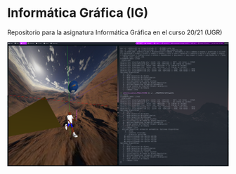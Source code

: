 # Informática Gráfica (IG)
Repositorio para la asignatura Informática Gráfica en el curso 20/21 (UGR)

![alt text](https://github.com/Antobio17/IG/blob/master/img/Proyecto.png)
